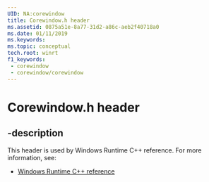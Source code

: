 ```yaml
---
UID: NA:corewindow
title: Corewindow.h header
ms.assetid: 0875a51e-8a77-31d2-a86c-aeb2f40718a0
ms.date: 01/11/2019
ms.keywords: 
ms.topic: conceptual
tech.root: winrt
f1_keywords:
 - corewindow
 - corewindow/corewindow
---
```


# Corewindow.h header


## -description

This header is used by Windows Runtime C++ reference. For more information, see:

- [Windows Runtime C++ reference](../_winrt/index.md)

